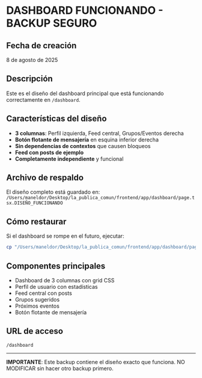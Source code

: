 # DASHBOARD FUNCIONANDO - BACKUP SEGURO

## Fecha de creación
8 de agosto de 2025

## Descripción
Este es el diseño del dashboard principal que está funcionando correctamente en `/dashboard`.

## Características del diseño
- **3 columnas**: Perfil izquierda, Feed central, Grupos/Eventos derecha
- **Botón flotante de mensajería** en esquina inferior derecha
- **Sin dependencias de contextos** que causen bloqueos
- **Feed con posts de ejemplo**
- **Completamente independiente** y funcional

## Archivo de respaldo
El diseño completo está guardado en:
`/Users/maneldor/Desktop/la_publica_comun/frontend/app/dashboard/page.tsx.DISEÑO_FUNCIONANDO`

## Cómo restaurar
Si el dashboard se rompe en el futuro, ejecutar:
```bash
cp "/Users/maneldor/Desktop/la_publica_comun/frontend/app/dashboard/page.tsx.DISEÑO_FUNCIONANDO" "/Users/maneldor/Desktop/la_publica_comun/frontend/app/dashboard/page.tsx"
```

## Componentes principales
- Dashboard de 3 columnas con grid CSS
- Perfil de usuario con estadísticas
- Feed central con posts
- Grupos sugeridos
- Próximos eventos
- Botón flotante de mensajería

## URL de acceso
`/dashboard`

---
**IMPORTANTE**: Este backup contiene el diseño exacto que funciona. NO MODIFICAR sin hacer otro backup primero.
